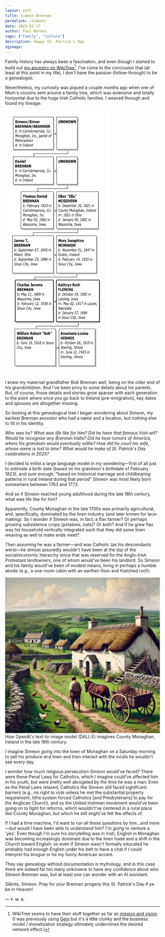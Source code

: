 ```yaml
---
layout: post
title: Simeon Brennan
permalink: /simeon/
date: 2025-03-17
author: Paul Berens
tags: ["family", "culture"]
description: Happy St. Patrick's Day
ogimage: 
---
```

Family history has always been a fascination, and even though I started to build out <a href="https://www.wikitree.com/wiki/Berens-259" target="_blank">my ancestry on WikiTree</a>[^1], I've come to the conclusion that (at least at this point in my life), I don't have the passion (follow-through) to be a genealogist.

[^1]:WikiTree seems to have their stuff together as far as <a href="https://www.wikitree.com/wiki/Help:About_WikiTree" target="_blank">mission and vision</a>. (I was previously using <a href="https://www.geni.com" target="_blank">Geni</a> but it's a little clunky and the business model / monetization strategy ultimately undermines the desired network effect.)

Nevertheless, my curiosity was piqued a couple months ago when one of Mom's cousins sent around a family tree, which was extensive and totally horizontal due to the huge Irish Catholic families. I weaved through and found my lineage:

![Brennan ancestry](/assets/images/post_brennan_ancestry.png)

I knew my maternal grandfather Bob Brennan well, being on the older end of his grandchildren. And I've been privy to some details about *his* parents. But, of course, those details and stories grow sparser with each generation to the point where once you go back to Ireland (pre-emigration), key dates and spouses are altogether missing.

So looking at this genealogical tree I began wondering about Simeon, my earliest Brennan ancestor who had a name and a location, but nothing else to fill in his identity.

*Who was he? What was life like for him? Did he have that famous Irish wit? Would he recognize any Brennan traits? Did he hear rumors of America, where his grandson would eventually settle? How did he court his wife, whose name is lost to time? What would he make of St. Patrick's Day celebrations in 2025?*

I decided to enlist a large language model in my wondering—first of all just to estimate a birth date (based on his grandson's birthdate of February 1823), and sure enough, "based on historical marriage and childbearing patterns in rural Ireland during that period" Simeon was most likely born somewhere between 1763 and 1773.

And so if Simeon reached young adulthood during the late 18th century, what was life like for him?

Apparently, County Monaghan in the late 1700s was primarily agricultural, and, specifically, dominated by the linen industry (and later known for lace-making). So I wonder if Simeon was, in fact, a flax farmer? Or perhaps growing subsistence crops (potatoes, oats)? Or both? And if he grew flax was his household vertically integrated such that they did some linen weaving as well to make ends meet?

Then assuming he was a farmer—and was Catholic (as his descendants were)—he almost assuredly wouldn't have been at the top of the social/economic hierarchy since that was reserved for the Anglo-Irish Protestant landowners, one of whom would've been his landlord. So Simeon and his family would've been of modest means, living in perhaps a humble abode (e.g., a one-room cabin with an earthen floor and thatched roof):

![How DALL·E imagines County Monaghan in the late 18th Century](/assets/og/post_monaghan_18thcentury.png)
<span class="muted small">How OpenAI's text-to-image model (DALL·E) imagines County Monaghan, Ireland in the late 18th century.</span>

I imagine Simeon going into the town of Monaghan on a Saturday morning to sell his produce and linen and then interact with the locals he wouldn't see every day.

I wonder how much religious persecution Simeon would've faced? There were these Penal Laws for Catholics, which I imagine could've affected him in his youth, but were pretty well abrogated by the time he was a man. Even as the Penal Laws relaxed, Catholics like Simeon still faced significant barriers (e.g., no right to vote unless he met the substantial property requirement, tithe system forced Catholics [and Presbyterians] to pay for the Anglican Church), and so the United Irishmen movement would've been going on to fight for reforms, which wouldn't've centered in a rural place like County Monaghan, but which he still might've felt the effects of.

If I had a time machine, I'd want to run all these questions by him...and more—but would I have been able to understand him? I'm going to venture a 'yes'. Even though I'm sure his storytelling was in Irish, English in Monaghan was becoming increasingly dominant due to the linen trade and a shift in the Church toward English; so even if Simeon wasn't formally educated he probably had enough English under his belt to have a chat if I could interpret his brogue or he my funny American accent.

They say genealogy without documentation is mythology, and in this case there are indeed far too many unknowns to have any confidence about who Simeon Brennan was, but at least one can wonder with an AI assistant.

Sláinte, Simeon. Pray for your Brennan progeny this St. Patrick's Day if ye be in Heaven!

— ᴘ. ᴍ. ʙ.